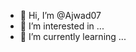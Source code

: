 - 👋 Hi, I’m @Ajwad07
- 👀 I’m interested in ...
- 🌱 I’m currently learning ...


<!---
Ajwad07/Ajwad07 is a ✨ special ✨ repository because its `README.md` (this file) appears on your GitHub profile.
You can click the Preview link to take a look at your changes.
- 💞️ I’m looking to collaborate on ...
- 📫 How to reach me ...
- 😄 Pronouns: ...
- ⚡ Fun fact: ...
--->
